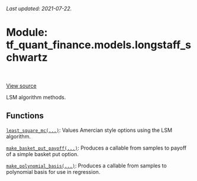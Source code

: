 <!--
This file is generated by a tool. Do not edit directly.
For open-source contributions the docs will be updated automatically.
-->

*Last updated: 2021-07-22.*

<div itemscope itemtype="http://developers.google.com/ReferenceObject">
<meta itemprop="name" content="tf_quant_finance.models.longstaff_schwartz" />
<meta itemprop="path" content="Stable" />
</div>

# Module: tf_quant_finance.models.longstaff_schwartz

<!-- Insert buttons and diff -->

<table class="tfo-notebook-buttons tfo-api" align="left">
</table>

<a target="_blank" href="https://github.com/google/tf-quant-finance/blob/master/tf_quant_finance/models/longstaff_schwartz/__init__.py">View source</a>



LSM algorithm methods.



## Functions

[`least_square_mc(...)`](../../tf_quant_finance/models/longstaff_schwartz/least_square_mc.md): Values Amercian style options using the LSM algorithm.

[`make_basket_put_payoff(...)`](../../tf_quant_finance/models/longstaff_schwartz/make_basket_put_payoff.md): Produces a callable from samples to payoff of a simple basket put option.

[`make_polynomial_basis(...)`](../../tf_quant_finance/models/longstaff_schwartz/make_polynomial_basis.md): Produces a callable from samples to polynomial basis for use in regression.

